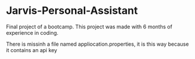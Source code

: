 # Jarvis-Personal-Assistant
Final project of a bootcamp. This project was made with 6 months of experience in coding.

There is missinh a file named appliocation.properties, it is this way because it contains an api key
